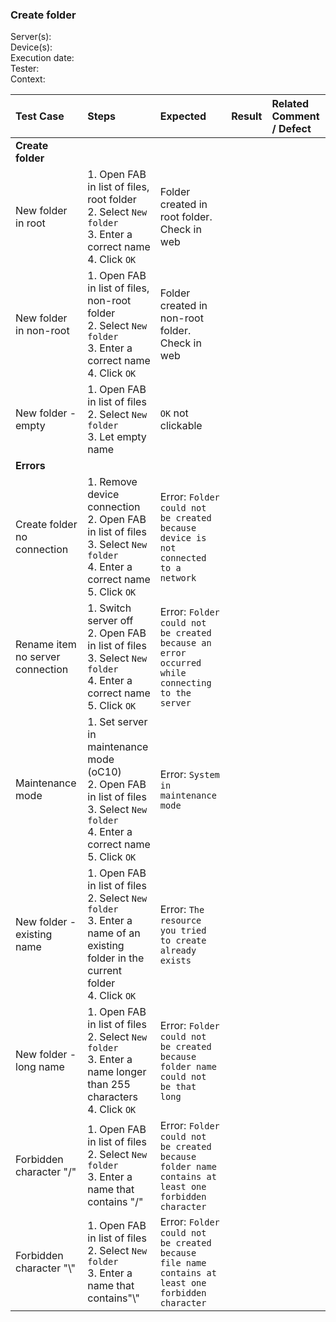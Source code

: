 ### Create folder

Server(s): <br>
Device(s): <br>
Execution date: <br>
Tester:  <br>
Context: <br>
 

| Test Case | Steps | Expected | Result | Related Comment / Defect | 
| :-------- | :---- | :------- | :----: | :------------------------- | 
|**Create folder**||||||
| New folder in root | 1. Open FAB in list of files, root folder<br>2. Select `New folder`<br>3. Enter a correct name<br>4. Click `OK`| Folder created in root folder. Check in web |  |  |
| New folder in non-root | 1. Open FAB in list of files, non-root folder<br>2. Select `New folder`<br>3. Enter a correct name<br>4. Click `OK` | Folder created in non-root folder. Check in web |  |  |
| New folder - empty | 1. Open FAB in list of files<br>2. Select `New folder`<br>3. Let empty name | `OK` not clickable |  |  |
|**Errors**||||||
| Create folder no connection | 1. Remove device connection<br>2. Open FAB in list of files<br>3. Select `New folder`<br>4. Enter a correct name<br>5. Click `OK` | Error: `Folder could not be created because device is not connected to a network` |  |  |
| Rename item no server connection | 1. Switch server off<br>2. Open FAB in list of files<br>3. Select `New folder`<br>4. Enter a correct name<br>5. Click `OK`| Error: `Folder could not be created because an error occurred while connecting to the server` |   |  |
| Maintenance mode | 1. Set server in maintenance mode (oC10)<br>2. Open FAB in list of files<br>3. Select `New folder`<br>4. Enter a correct name<br>5. Click `OK` | Error: `System in maintenance mode` |   |  |
| New folder - existing name | 1. Open FAB in list of files<br>2. Select `New folder`<br>3. Enter a name of an existing folder in the current folder<br>4. Click `OK` | Error: `The resource you tried to create already exists` |  |  |
| New folder - long name | 1. Open FAB in list of files<br>2. Select `New folder`<br>3. Enter a name longer than 255 characters<br>4. Click `OK` | Error: `Folder could not be created because folder name could not be that long` |  |  |
| Forbidden character \"/\" | 1. Open FAB in list of files<br>2. Select `New folder`<br>3. Enter a name that contains \"/\" | Error: `Folder could not be created because folder name contains at least one forbidden character `|  |   |
| Forbidden character \"\\" | 1. Open FAB in list of files<br>2. Select `New folder`<br>3. Enter a name that contains\"\\" | Error: `Folder could not be created because file name contains at least one forbidden character ` |   |   |
